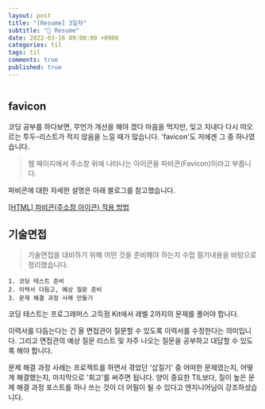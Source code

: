 ```yaml
---
layout: post
title: "[Resume] 3일차"
subtitle: "👑 Resume"
date: 2022-03-16 09:00:00 +0900
categories: til
tags: til
comments: true
published: true
---
```


<img src="https://media.vlpt.us/images/djdu4496/post/2fa5b066-0d61-47d5-8654-d4c59cc88192/%E1%84%8A%E1%85%A5%E1%86%B7%E1%84%82%E1%85%A6%E1%84%8B%E1%85%B5%E1%86%AF%20%7C%20TIL(2).png" alt="" />

<h2 style="font-family: -apple-system">favicon</h2>
<p>코딩 공부를 하다보면, 무언가 개선을 해야 겠다 마음을 먹지만, 잊고 지내다 다시 떠오르는 투두-리스트가 적지 않음을 느낄 때가 많습니다. 'favicon'도 저에겐 그 중 하나였습니다.  </p>

> 웹 페이지에서 주소창 위에 나타나는 아이콘을 파비콘(Favicon)이라고 부릅니다.

<p> 파비콘에 대한 자세한 설명은 아래 블로그를 참고했습니다. </p>

[[HTML] 파비콘(주소창 아이콘) 적용 방법](https://angelplayer.tistory.com/124)

<p> </p>

<h2 style="font-family: -apple-system">기술면접</h2>

> 기술면접을 대비하기 위해 어떤 것을 준비해야 하는지 수업 필기내용을 바탕으로 정리했습니다. 


```
1. 코딩 테스트 준비
2. 이력서 다듬고, 예상 질문 준비
3. 문제 해결 과정 사례 만들기
```
<p> 코딩 테스트는 프로그래머스 고득점 Kit에서 레벨 2까지의 문제를 풀어야 합니다.  </p>

<p> 이력서를 다듬는다는 건 올 면접관이 질문할 수 있도록 이력서를 수정한다는 의미입니다. 그리고 면접관의 예상 질문 리스트 및 자주 나오는 질문을 공부하고 대답할 수 있도록 해야 합니다.</p>

<p> 문제 해결 과정 사례는 프로젝트를 하면서 겪었던 '삽질기' 중 어떠한 문제였는지, 어떻게 해결했는지, 마지막으로 '회고'를 써주면 됩니다. 양이 중요한 TIL보다, 질이 높은 문제 해결 과정 포스트를 하나 쓰는 것이 더 어필이 될 수 있다고 엔지니어님이 강조하셨습니다.</p>